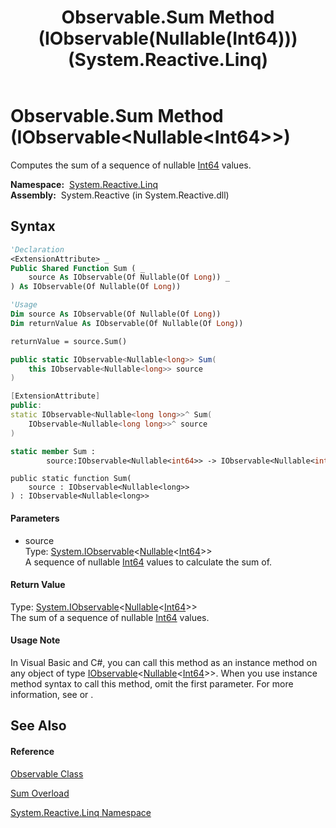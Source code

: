 ﻿---
title: Observable.Sum Method (IObservable(Nullable(Int64))) (System.Reactive.Linq)
TOCTitle: Sum Method (IObservable(Nullable(Int64)))
ms:assetid: M:System.Reactive.Linq.Observable.Sum(System.IObservable{System.Nullable{System.Int64}})
ms:mtpsurl: https://msdn.microsoft.com/en-us/library/system.reactive.linq.observable.sum(v=VS.103)
ms:contentKeyID: 36068740
ms.date: 06/28/2011
mtps_version: v=VS.103
dev_langs:
- vb
- csharp
- c++
- fsharp
- jscript
---

# Observable.Sum Method (IObservable\<Nullable\<Int64\>\>)

Computes the sum of a sequence of nullable [Int64](https://msdn.microsoft.com/en-us/library/6yy583ek) values.

**Namespace:**  [System.Reactive.Linq](hh211929\(v=vs.103\).md)  
**Assembly:**  System.Reactive (in System.Reactive.dll)

## Syntax

``` vb
'Declaration
<ExtensionAttribute> _
Public Shared Function Sum ( _
    source As IObservable(Of Nullable(Of Long)) _
) As IObservable(Of Nullable(Of Long))
```

``` vb
'Usage
Dim source As IObservable(Of Nullable(Of Long))
Dim returnValue As IObservable(Of Nullable(Of Long))

returnValue = source.Sum()
```

``` csharp
public static IObservable<Nullable<long>> Sum(
    this IObservable<Nullable<long>> source
)
```

``` c++
[ExtensionAttribute]
public:
static IObservable<Nullable<long long>>^ Sum(
    IObservable<Nullable<long long>>^ source
)
```

``` fsharp
static member Sum : 
        source:IObservable<Nullable<int64>> -> IObservable<Nullable<int64>> 
```

``` jscript
public static function Sum(
    source : IObservable<Nullable<long>>
) : IObservable<Nullable<long>>
```

#### Parameters

  - source  
    Type: [System.IObservable](https://msdn.microsoft.com/en-us/library/Dd990377)\<[Nullable](https://msdn.microsoft.com/en-us/library/b3h38hb0)\<[Int64](https://msdn.microsoft.com/en-us/library/6yy583ek)\>\>  
    A sequence of nullable [Int64](https://msdn.microsoft.com/en-us/library/6yy583ek) values to calculate the sum of.  

#### Return Value

Type: [System.IObservable](https://msdn.microsoft.com/en-us/library/Dd990377)\<[Nullable](https://msdn.microsoft.com/en-us/library/b3h38hb0)\<[Int64](https://msdn.microsoft.com/en-us/library/6yy583ek)\>\>  
The sum of a sequence of nullable [Int64](https://msdn.microsoft.com/en-us/library/6yy583ek) values.  

#### Usage Note

In Visual Basic and C\#, you can call this method as an instance method on any object of type [IObservable](https://msdn.microsoft.com/en-us/library/Dd990377)\<[Nullable](https://msdn.microsoft.com/en-us/library/b3h38hb0)\<[Int64](https://msdn.microsoft.com/en-us/library/6yy583ek)\>\>. When you use instance method syntax to call this method, omit the first parameter. For more information, see [](https://msdn.microsoft.com/en-us/library/Bb384936) or [](https://msdn.microsoft.com/en-us/library/Bb383977).

## See Also

#### Reference

[Observable Class](hh244252\(v=vs.103\).md)

[Sum Overload](hh211994\(v=vs.103\).md)

[System.Reactive.Linq Namespace](hh211929\(v=vs.103\).md)

